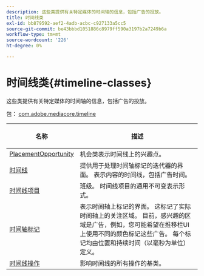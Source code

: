 ```yaml
---
description: 这些类提供有关特定媒体的时间轴的信息，包括广告的投放。
title: 时间线类
exl-id: bb879592-aef2-4adb-acbc-c927133a5cc5
source-git-commit: be43bbbd1051886c8979ff590a3197b2a7249b6a
workflow-type: tm+mt
source-wordcount: '226'
ht-degree: 0%

---
```


# 时间线类{#timeline-classes}

这些类提供有关特定媒体的时间轴的信息，包括广告的投放。

包： [com.adobe.mediacore.timeline](https://help.adobe.com/en_US/primetime/api/psdk/javadoc_1.4/com/adobe/mediacore/timeline/package-summary.html)

<table frame="all" colsep="1" rowsep="1" id="table_6752E908BA6546549619994A3F7D5F87"> 
 <thead> 
  <tr rowsep="1"> 
   <th colname="1" class="entry"> 名称 </th> 
   <th colname="2" class="entry"> <p>描述 </p> </th> 
  </tr> 
 </thead>
 <tbody> 
  <tr rowsep="1"> 
   <td colname="1"><span class="codeph"><a href="https://help.adobe.com/en_US/primetime/api/psdk/javadoc_1.4/com/adobe/mediacore/timeline/PlacementOpportunity.html" format="html" scope="external"> PlacementOpportunity</a></span> </td> 
   <td colname="2"> 机会类表示时间线上的兴趣点。 </td> 
  </tr> 
  <tr rowsep="1"> 
   <td colname="1"><a href="https://help.adobe.com/en_US/primetime/api/psdk/javadoc_1.4/com/adobe/mediacore/timeline/Timeline.html" format="html" scope="external"> 时间线</a> </td> 
   <td colname="2"> 提供用于处理时间轴标记的迭代器的界面。 表示内容的时间线，包括广告时间。 </td> 
  </tr> 
  <tr rowsep="1"> 
   <td colname="1"><span class="codeph"><a href="https://help.adobe.com/en_US/primetime/api/psdk/javadoc_1.4/com/adobe/mediacore/timeline/TimelineItem.html" format="html" scope="external"> 时间线项目</a> </span> </td> 
   <td colname="2"> 班级。 时间线项目的通用不可变表示形式。 </td> 
  </tr> 
  <tr rowsep="1"> 
   <td colname="1"><span class="codeph"><a href="https://help.adobe.com/en_US/primetime/api/psdk/javadoc_1.4/com/adobe/mediacore/timeline/TimelineMarker.html" format="html" scope="external"> 时间轴标记</a> </span> </td> 
   <td colname="2"> 表示时间轴上标记的界面。 这标记了实际时间轴上的关注区域。 目前，感兴趣的区域是广告，例如，您可能希望在推移栏UI上使用不同的颜色标记这些广告。 每个标记均由位置和持续时间（以毫秒为单位）定义。 </td> 
  </tr> 
  <tr rowsep="0"> 
   <td colname="1"><a href="https://help.adobe.com/en_US/primetime/api/psdk/javadoc_1.4/com/adobe/mediacore/timeline/TimelineOperation.html" format="html" scope="external"> 时间线操作</a> </td> 
   <td colname="2"> 影响时间线的所有操作的基类。 </td> 
  </tr> 
 </tbody> 
</table>
